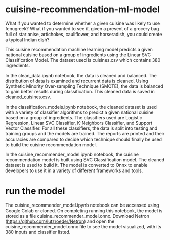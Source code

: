 # cuisine-recommendation-ml-model

What if you wanted to determine whether a given cuisine was likely to use fenugreek? What if you wanted to see if, given a present of a grocery bag full of star anise, artichokes, cauliflower, and horseradish, you could create a typical Indian dish? 

This cuisine recommendation machine learning model predicts a given national cuisine based on a group of ingredients using the Linear SVC Classification Model. The dataset used is cuisines.csv which contains 380 ingredients. 

In the clean_data.ipynb notebook, the data is cleaned and balanced. The distribution of data is examined and recurrent data is cleaned. Using Synthetic Minority Over-sampling Technique (SMOTE), the data is balanced to gain better results during classification. This cleaned data is saved in cleaned_cuisines.csv.

In the classification_models.ipynb notebook, the cleaned dataset is used with a variety of classifier algorithms to predict a given national cuisine based on a group of ingredients. The classifiers used are Logistic Regression, Linear SVC Classifier, K-Neighbors Classifier, and Support Vector Classifier. For all these classifiers, the data is split into testing and training groups and the models are trained. The reports are printed and their accuracies are compared to decide which technique should finally be used to build the cuisine recommendation model. 

In the cuisine_recommender_model.ipynb notebook, the cuisine recommendation model is built using SVC Classification model. The cleaned dataset is used to build it. The model is converted to Onnx to enable developers to use it in a variety of different frameworks and tools.


# run the model
The cuisine_recommender_model.ipynb notebook can be accessed using Google Colab or cloned. On completing running this notebook, the model is stored as a file cuisine_recommender_model.onnx. Download Netron (https://github.com/lutzroeder/Netron) and open the cuisine_recommender_model.onnx file to see the model visualized, with its 380 inputs and classifier listed.
